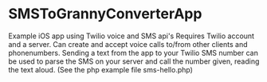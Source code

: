 SMSToGrannyConverterApp
=======================

Example iOS app using Twilio voice and SMS api's
Requires Twilio account and a server.
Can create and accept voice calls to/from other clients and phonenumbers.
Sending a text from the app to your Twilio SMS number can be used to parse the SMS on your server and call the number given, reading the text aloud. (See the php example file sms-hello.php)
